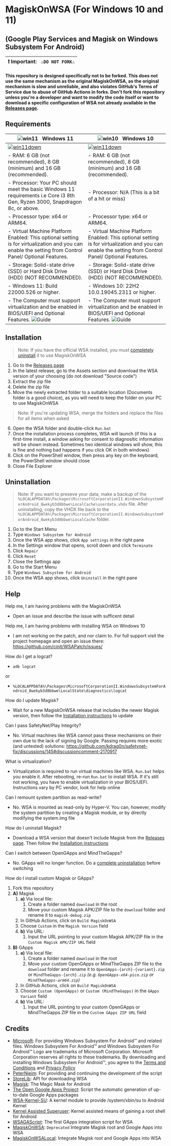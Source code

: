 # MagiskOnWSA (For Windows 10 and 11)
## (Google Play Services and Magisk on Windows Subsystem For Android)

| :exclamation: **Important:**  &nbsp;  `⚠️DO NOT FORK⚠️`               |
|------------------------------------------------------------------------|
**This repository is designed specifically not to be forked. This does not use the same mechanism as the original MagiskOnWSA, as the original mechanism is slow and unreliable, and also violates GitHub's Terms of Service due to abuse of GitHub Actions in forks. Don't fork this repository unless you're a developer and want to modify the code itself or want to download a specific configuration of WSA not already available in the [Releases page](https://github.com/MustardChef/WSABuilds/releases/latest).**

## Requirements
|     ![win11](https://img.icons8.com/color/48/null/windows-11.png) &nbsp; Windows 11        |     ![win10](https://img.icons8.com/fluency/48/null/windows-10.png) &nbsp; **Windows 10**       |
|-------------------------|-----------------------|
   | [![win11down](https://img.shields.io/badge/Download-Windows%2011-blue?style=for-the-badge&logo=windows11)](https://github.com/MustardChef/WSABuilds/releases/tag/Windows_11_22.10.4000.7.0_x86_64) | [![win11down](https://img.shields.io/badge/Download-Windows%2010-blue?style=for-the-badge&logo=windows)](https://github.com/MustardChef/WSABuilds/releases/tag/Windows_10_22.10.4000.7.0_x86_64)
| - RAM: 6 GB (not recommended), 8 GB (minimum) and 16 GB (recommended).|- RAM: 6 GB (not recommended), 8 GB (minimum) and 16 GB (recommended).|
|- Processor: Your PC should meet the basic Windows 11 requirements i.e Core i3 8th Gen, Ryzen 3000, Snapdragon 8c, or above.| - Processor: N/A (This is a bit of a hit or miss)
|- Processor type: x64 or ARM64.| - Processor type: x64 or ARM64.|
|- Virtual Machine Platform Enabled: This optional setting is for virtualization and you can enable the setting from Control Panel/ Optional Features.| - Virtual Machine Platform Enabled: This optional setting is for virtualization and you can enable the setting from Control Panel/ Optional Features.|
|- Storage: Solid-state drive (SSD) or Hard Disk Drive (HDD) (NOT RECOMMENDED).| - Storage: Solid-state drive (SSD) or Hard Disk Drive (HDD) (NOT RECOMMENDED).|
|- Windows 11: Build 22000.526 or higher.| - Windows 10: 22H2 10.0.19045.2311 or higher.|
|- The Computer must support virtualization and be enabled in BIOS/UEFI and Optional Features. ![Guide]("https://support.microsoft.com/en-us/windows/enable-virtualization-on-windows-11-pcs-c5578302-6e43-4b4b-a449-8ced115f58e1")|- The Computer must support virtualization and be enabled in BIOS/UEFI and Optional Features. ![Guide]("https://support.microsoft.com/en-us/windows/enable-virtualization-on-windows-11-pcs-c5578302-6e43-4b4b-a449-8ced115f58e1")|

## Installation

> Note: If you have the official WSA installed, you must [completely uninstall](#uninstallation) it to use MagiskOnWSA

1. Go to the [Releases page](https://github.com/PeterNjeim/MagiskOnWSA/releases/latest)
2. In the latest release, go to the Assets section and download the WSA version of your choosing (do not download "Source code")
3. Extract the zip file
4. Delete the zip file
5. Move the newly extracted folder to a suitable location (Documents folder is a good choice), as you will need to keep the folder on your PC to use MagiskOnWSA
> Note: If you're updating WSA, merge the folders and replace the files for all items when asked

6. Open the WSA folder and double-click `Run.bat`
7. Once the installation process completes, WSA will launch (if this is a first-time install, a window asking for consent to diagnositic information will be shown instead. Sometimes two identical windows will show, this is fine and nothing bad happens if you click OK in both windows)
8. Click on the PowerShell window, then press any key on the keyboard, the PowerShell window should close
9. Close File Explorer

## Uninstallation

> Note: If you want to preseve your data, make a backup of the `%LOCALAPPDATA%\Packages\MicrosoftCorporationII.WindowsSubsystemForAndroid_8wekyb3d8bbwe\LocalCache\userdata.vhdx` file. After uninstalling, copy the VHDX file back to the `%LOCALAPPDATA%\Packages\MicrosoftCorporationII.WindowsSubsystemForAndroid_8wekyb3d8bbwe\LocalCache` folder.

1. Go to the Start Menu
2. Type `Windows Subsystem for Android`
3. Once the WSA app shows, click `App settings` in the right pane
4. In the Settings window that opens, scroll down and click `Terminate`
5. Click `Repair`
6. Click `Reset`
7. Close the Settings app
8. Go to the Start Menu
9. Type `Windows Subsystem for Android`
10. Once the WSA app shows, click `Uninstall` in the right pane

## Help

Help me, I am having problems with the MagiskOnWSA

- Open an issue and describe the issue with sufficent detail

Help me, I am having problems with installing WSA on Windows 10

- I am not working on the patch, and nor claim to. For full support visit the project homepage and open an issue there: https://github.com/cinit/WSAPatch/issues/

How do I get a logcat?

- `adb logcat`

or

- `%LOCALAPPDATA%\Packages\MicrosoftCorporationII.WindowsSubsystemForAndroid_8wekyb3d8bbwe\LocalState\diagnostics\logcat`

How do I update Magisk?

- Wait for a new MagiskOnWSA release that includes the newer Magisk version, then follow the [Installation instructions](#installation) to update

Can I pass SafetyNet/Play Integrity?

- No. Virtual machines like WSA cannot pass these mechanisms on their own due to the lack of signing by Google. Passing requires more exotic (and untested) solutions: <https://github.com/kdrag0n/safetynet-fix/discussions/145#discussioncomment-2170917>

What is virtualization?

- Virtualization is required to run virtual machines like WSA. `Run.bat` helps you enable it. After rebooting, re-run `Run.bat` to install WSA. If it's still not working, you have to enable virtualization in your BIOS/UEFI. Instructions vary by PC vendor, look for help online

Can I remount system partition as read-write?

- No. WSA is mounted as read-only by Hyper-V. You can, however, modify the system partition by creating a Magisk module, or by directly modifying the system.img file

How do I uninstall Magisk?

- Download a WSA version that doesn't include Magisk from the [Releases page](https://github.com/MustardChef/WSABuilds/releases/latest). Then follow the [Installation instructions](#installation)

Can I switch between OpenGApps and MindTheGapps?

- No. GApps will no longer function. Do a [complete uninstallation](#uninstallation) before switching

How do I install custom Magisk or GApps?

1. Fork this repository
2. **A)** Magisk
   1. **a)** Via local file:
      1. Create a folder named `download` in the root
      2. Move your custom Magisk APK/ZIP file to the `download` folder and rename it to `magisk-debug.zip`
   2. In GitHub Actions, click on `Build MagiskOnWSA`
   3. Choose `Custom` in the `Magisk Version` field
   4. **b)** Via URL:
      1. Input the URL pointing to your custom Magisk APK/ZIP file in the `Custom Magisk APK/ZIP URL` field
3. **B)** GApps
   1. **a)** Via local file:
      1. Create a folder named `download` in the root
      2. Move your custom OpenGApps or MindTheGapps ZIP file to the `download` folder and rename it to `OpenGApps-{arch}-{variant}.zip` or `MindTheGapps-{arch}.zip` *(e.g. `OpenGApps-x64-pico.zip` or `MindTheGapps-arm64.zip`)*
   2. In GitHub Actions, click on `Build MagiskOnWSA`
   3. Choose `Custom (OpenGApps)` or `Custom (MindTheGapps)` in the `GApps Variant` field
   4. **b)** Via URL:
      1. Input the URL pointing to your custom OpenGApps or MindTheGapps ZIP file in the `Custom GApps ZIP URL` field

## Credits

- [Microsoft](https://apps.microsoft.com/store/detail/windows-subsystem-for-android%E2%84%A2-with-amazon-appstore/9P3395VX91NR): For providing Windows Subsystem For Android™ and related files. Windows Subsystem For Android™ and Windows Subsystem For Android™ Logo are trademarks of Microsoft Corporation. Microsoft Corporation reserves all rights to these trademarks. By downloading and installing Windows Subsystem For Android™, you agree to the [Terms and Conditions](https://support.microsoft.com/en-gb/windows/microsoft-software-license-terms-microsoft-windows-subsystem-for-android-cf8dfb03-ba62-4daa-b7f3-e2cb18f968ad) and [Privacy Policy](https://privacy.microsoft.com/en-gb/privacystatement)
- [PeterNjeim](https://github.com/PeterNjeim/MagiskOnWSA): For providing and continuing the development of the script
- [StoreLib](https://github.com/StoreDev/StoreLib): API for downloading WSA
- [Magisk](https://github.com/topjohnwu/Magisk): The Magic Mask for Android
- [The Open Google Apps Project](https://opengapps.org): Script the automatic generation of up-to-date Google Apps packages
- [WSA-Kernel-SU](https://github.com/LSPosed/WSA-Kernel-SU): A kernel module to provide /system/xbin/su to Android Kernel
- [Kernel Assisted Superuser](https://git.zx2c4.com/kernel-assisted-superuser): Kernel assisted means of gaining a root shell for Android
- [WSAGAScript](https://github.com/ADeltaX/WSAGAScript): The first GApps integration script for WSA
- [MagiskOnWSA](https://github.com/LSPosed/MagiskOnWSA): `Deprecated` Integrate Magisk root and Google Apps into WSA
- [MagiskOnWSALocal](https://github.com/LSPosed/MagiskOnWSALocal): Integrate Magisk root and Google Apps into WSA
